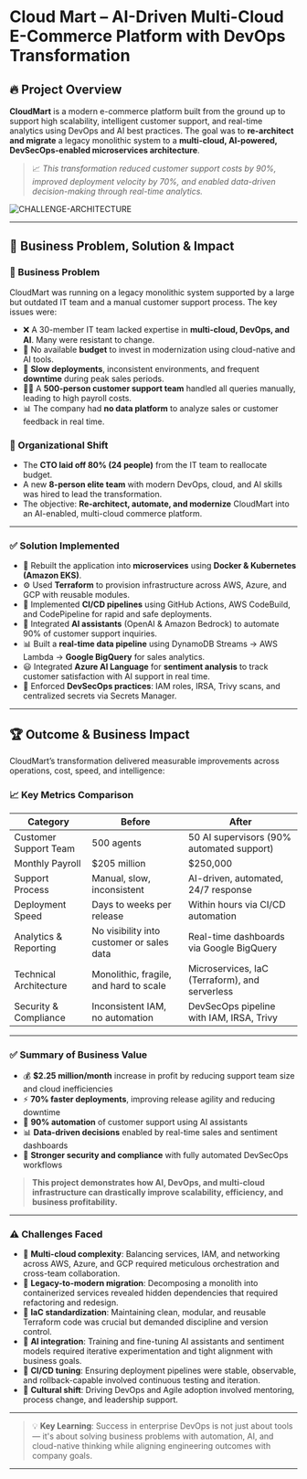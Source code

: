 # Cloud Mart – AI-Driven Multi-Cloud E-Commerce Platform with DevOps Transformation


## 🔥 Project Overview

**CloudMart** is a modern e-commerce platform built from the ground up to support high scalability, intelligent customer support, and real-time analytics using DevOps and AI best practices. The goal was to **re-architect and migrate** a legacy monolithic system to a **multi-cloud, AI-powered, DevSecOps-enabled microservices architecture**.

> 📈 *This transformation reduced customer support costs by 90%, improved deployment velocity by 70%, and enabled data-driven decision-making through real-time analytics.*


![CHALLENGE-ARCHITECTURE](https://github.com/user-attachments/assets/30c4d35b-257c-4ab0-9a1f-f8b2eacfc3fc)

---

## 💼 Business Problem, Solution & Impact

### 🧨 Business Problem

CloudMart was running on a legacy monolithic system supported by a large but outdated IT team and a manual customer support process. The key issues were:

- ❌ A 30-member IT team lacked expertise in **multi-cloud, DevOps, and AI**. Many were resistant to change.
- 💸 No available **budget** to invest in modernization using cloud-native and AI tools.
- 🧱 **Slow deployments**, inconsistent environments, and frequent **downtime** during peak sales periods.
- 👨‍💼 A **500-person customer support team** handled all queries manually, leading to high payroll costs.
- 📊 The company had **no data platform** to analyze sales or customer feedback in real time.

### 📌 Organizational Shift

- The **CTO laid off 80% (24 people)** from the IT team to reallocate budget.
- A new **8-person elite team** with modern DevOps, cloud, and AI skills was hired to lead the transformation.
- The objective: **Re-architect, automate, and modernize** CloudMart into an AI-enabled, multi-cloud commerce platform.

---

### ✅ Solution Implemented

- 🧱 Rebuilt the application into **microservices** using **Docker & Kubernetes (Amazon EKS)**.
- ⚙️ Used **Terraform** to provision infrastructure across AWS, Azure, and GCP with reusable modules.
- 🚀 Implemented **CI/CD pipelines** using GitHub Actions, AWS CodeBuild, and CodePipeline for rapid and safe deployments.
- 🤖 Integrated **AI assistants** (OpenAI & Amazon Bedrock) to automate 90% of customer support inquiries.
- 📊 Built a **real-time data pipeline** using DynamoDB Streams → AWS Lambda → **Google BigQuery** for sales analytics.
- 😃 Integrated **Azure AI Language** for **sentiment analysis** to track customer satisfaction with AI support in real time.
- 🔐 Enforced **DevSecOps practices**: IAM roles, IRSA, Trivy scans, and centralized secrets via Secrets Manager.

---

## 🏆 Outcome & Business Impact

CloudMart’s transformation delivered measurable improvements across operations, cost, speed, and intelligence:

### 📈 Key Metrics Comparison

| **Category**              | **Before**                              | **After**                                      |
|--------------------------|------------------------------------------|-----------------------------------------------|
| Customer Support Team    | 500 agents                               | 50 AI supervisors (90% automated support)      |
| Monthly Payroll           | $205 million                             | $250,000                                       |
| Support Process           | Manual, slow, inconsistent               | AI-driven, automated, 24/7 response            |
| Deployment Speed          | Days to weeks per release                | Within hours via CI/CD automation              |
| Analytics & Reporting     | No visibility into customer or sales data| Real-time dashboards via Google BigQuery       |
| Technical Architecture    | Monolithic, fragile, and hard to scale   | Microservices, IaC (Terraform), and serverless |
| Security & Compliance     | Inconsistent IAM, no automation          | DevSecOps pipeline with IAM, IRSA, Trivy       |

---

### ✅ Summary of Business Value

- 💰 **$2.25 million/month** increase in profit by reducing support team size and cloud inefficiencies  
- ⚡ **70% faster deployments**, improving release agility and reducing downtime  
- 🤖 **90% automation** of customer support using AI assistants  
- 📊 **Data-driven decisions** enabled by real-time sales and sentiment dashboards  
- 🔐 **Stronger security and compliance** with fully automated DevSecOps workflows

> **This project demonstrates how AI, DevOps, and multi-cloud infrastructure can drastically improve scalability, efficiency, and business profitability.**


---

### ⚠️ Challenges Faced

- 🧠 **Multi-cloud complexity**: Balancing services, IAM, and networking across AWS, Azure, and GCP required meticulous orchestration and cross-team collaboration.
- 🔧 **Legacy-to-modern migration**: Decomposing a monolith into containerized services revealed hidden dependencies that required refactoring and redesign.
- 📜 **IaC standardization**: Maintaining clean, modular, and reusable Terraform code was crucial but demanded discipline and version control.
- 🤖 **AI integration**: Training and fine-tuning AI assistants and sentiment models required iterative experimentation and tight alignment with business goals.
- 🚀 **CI/CD tuning**: Ensuring deployment pipelines were stable, observable, and rollback-capable involved continuous testing and iteration.
- 💬 **Cultural shift**: Driving DevOps and Agile adoption involved mentoring, process change, and leadership support.

---

> 💡 **Key Learning**: Success in enterprise DevOps is not just about tools — it's about solving business problems with automation, AI, and cloud-native thinking while aligning engineering outcomes with company goals.

---

